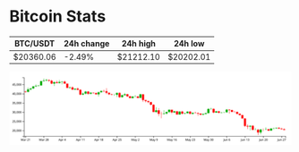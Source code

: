 # Bitcoin Stats

BTC/USDT|24h change|24h high|24h low|
|---|---|---|---|
|$20360.06|-2.49%|$21212.10|$20202.01|

<img src="./chart.svg">
